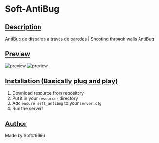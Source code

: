 # Soft-AntiBug
## <ins>Description
AntiBug de disparos a traves de paredes | Shooting through walls AntiBug

## <ins>Preview
![preview](https://media.discordapp.net/attachments/815773776645980211/815774750147346462/unknown.png?width=660&height=343)
![preview](https://media.discordapp.net/attachments/815773776645980211/815774868179386480/unknown.png)

## <ins>Installation (Basically plug and play)

1. Download resource from repository
2. Put it in your `resources` directory
3. Add `ensure soft_antibug` to your `server.cfg`
4. Run the server!
 
## <ins>Author

Made by Soft#6666
